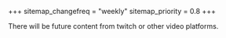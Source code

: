 +++
sitemap_changefreq = "weekly"
sitemap_priority = 0.8
+++

There will be future content from twitch or other video platforms.
